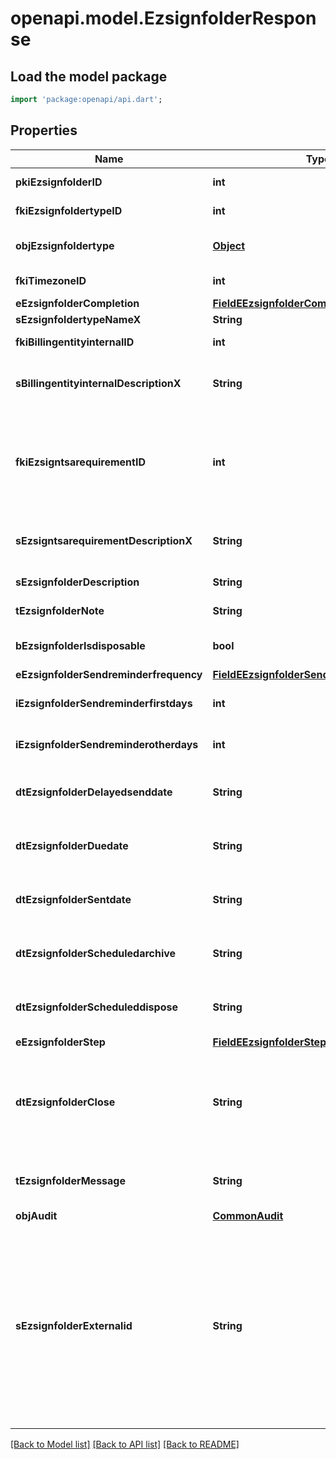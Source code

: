 # openapi.model.EzsignfolderResponse

## Load the model package
```dart
import 'package:openapi/api.dart';
```

## Properties
Name | Type | Description | Notes
------------ | ------------- | ------------- | -------------
**pkiEzsignfolderID** | **int** | The unique ID of the Ezsignfolder | 
**fkiEzsignfoldertypeID** | **int** | The unique ID of the Ezsignfoldertype. | [optional] 
**objEzsignfoldertype** | [**Object**](Object.md) | A Custom Ezsignfoldertype Object | [optional] 
**fkiTimezoneID** | **int** | The unique ID of the Timezone | [optional] 
**eEzsignfolderCompletion** | [**FieldEEzsignfolderCompletion**](FieldEEzsignfolderCompletion.md) |  | 
**sEzsignfoldertypeNameX** | **String** |  | [optional] 
**fkiBillingentityinternalID** | **int** | The unique ID of the Billingentityinternal. | [optional] 
**sBillingentityinternalDescriptionX** | **String** | The description of the Billingentityinternal in the language of the requester | [optional] 
**fkiEzsigntsarequirementID** | **int** | The unique ID of the Ezsigntsarequirement.  Determine if a Time Stamping Authority should add a timestamp on each of the signature. Valid values:  |Value|Description| |-|-| |1|No. TSA Timestamping will requested. This will make all signatures a lot faster since no round-trip to the TSA server will be required. Timestamping will be made using eZsign server's time.| |2|Best effort. Timestamping from a Time Stamping Authority will be requested but is not mandatory. In the very improbable case it cannot be completed, the timestamping will be made using eZsign server's time. **Additional fee applies**| |3|Mandatory. Timestamping from a Time Stamping Authority will be requested and is mandatory. In the very improbable case it cannot be completed, the signature will fail and the user will be asked to retry. **Additional fee applies**| | [optional] 
**sEzsigntsarequirementDescriptionX** | **String** | The description of the Ezsigntsarequirement in the language of the requester | [optional] 
**sEzsignfolderDescription** | **String** | The description of the Ezsignfolder | 
**tEzsignfolderNote** | **String** | Note about the Ezsignfolder | [optional] 
**bEzsignfolderIsdisposable** | **bool** | If the Ezsigndocument can be disposed | [optional] 
**eEzsignfolderSendreminderfrequency** | [**FieldEEzsignfolderSendreminderfrequency**](FieldEEzsignfolderSendreminderfrequency.md) |  | [optional] 
**iEzsignfolderSendreminderfirstdays** | **int** | The number of days before the the first reminder sending | [optional] 
**iEzsignfolderSendreminderotherdays** | **int** | The number of days after the first reminder sending | [optional] 
**dtEzsignfolderDelayedsenddate** | **String** | The date and time at which the Ezsignfolder will be sent in the future. | [optional] 
**dtEzsignfolderDuedate** | **String** | The maximum date and time at which the Ezsignfolder can be signed. | [optional] 
**dtEzsignfolderSentdate** | **String** | The date and time at which the Ezsignfolder was sent the last time. | [optional] 
**dtEzsignfolderScheduledarchive** | **String** | The scheduled date and time at which the Ezsignfolder should be archived. | [optional] 
**dtEzsignfolderScheduleddispose** | **String** | The scheduled date at which the Ezsignfolder should be Disposed. | [optional] 
**eEzsignfolderStep** | [**FieldEEzsignfolderStep**](FieldEEzsignfolderStep.md) |  | [optional] 
**dtEzsignfolderClose** | **String** | The date and time at which the Ezsignfolder was closed. Either by applying the last signature or by completing it prematurely. | [optional] 
**tEzsignfolderMessage** | **String** | A custom text message that will be added to the email sent. | [optional] 
**objAudit** | [**CommonAudit**](CommonAudit.md) |  | [optional] 
**sEzsignfolderExternalid** | **String** | This field can be used to store an External ID from the client's system.  Anything can be stored in this field, it will never be evaluated by the eZmax system and will be returned AS-IS.  To store multiple values, consider using a JSON formatted structure, a URL encoded string, a CSV or any other custom format.  | [optional] 

[[Back to Model list]](../README.md#documentation-for-models) [[Back to API list]](../README.md#documentation-for-api-endpoints) [[Back to README]](../README.md)


